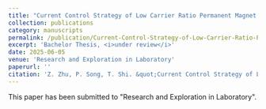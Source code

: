 ```yaml
---
title: "Current Control Strategy of Low Carrier Ratio Permanent Magnet Synchronous Motors"
collection: publications
category: manuscripts
permalink: /publication/Current-Control-Strategy-of-Low-Carrier-Ratio-Permanent-Magnet-Synchronous-Motors
excerpt: 'Bachelor Thesis, <i>under review</i>'
date: 2025-06-05
venue: 'Research and Exploration in Laboratory'
paperurl: ''
citation: 'Z. Zhu, P. Song, T. Shi. &quot;Current Control Strategy of Low Carrier Ratio Permanent Magnet Synchronous Motors.&quot; <i>Research and Exploration in Laboratory</i>, 2025.'
---
```


This paper has been submitted to "Research and Exploration in Laboratory".
